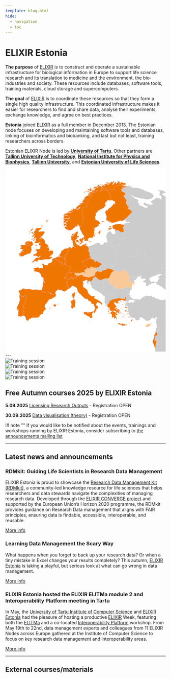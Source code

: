 ```yaml
---
template: blog.html
hide:
  - navigation
  - toc
---
```


# ELIXIR Estonia
<div class="elixir-main-container">
  <div class="elixir-main-text">
    <p><strong>The purpose</strong> of <a href="https://www.elixir-europe.org">ELIXIR</a> is to construct and
    operate a sustainable infrastructure for biological information in Europe to
    support life science research and its translation to medicine and the
    environment, the bio-industries and society. These resources include databases,
    software tools, training materials, cloud storage and supercomputers.</p>
    <p><strong>The goal</strong> of <a href="https://www.elixir-europe.org">ELIXIR</a> is to coordinate these
    resources so that they form a single high quality infrastructure. This
    coordinated infrastructure makes it easier for researchers to find and share
    data, analyse their experiments, exchange knowledge, and agree on best
    practices.</p>
    <p><strong>Estonia</strong> joined <a href="https://www.elixir-europe.org">ELIXIR</a> as a full member in
    December 2013. The Estonian node focuses on developing and maintaining software
    tools and databases, linking of bioinformatics and biobanking, and last but not
    least, training researchers across borders.</p>
    <p>Estonian ELIXIR Node is led by <strong><a href="https://www.ut.ee/en">University of Tartu</a></strong>.
    Other partners are
    <strong><a href="https://taltech.ee/en">Tallinn University of Technology</a></strong>,
    <strong><a href="https://kbfi.ee/?lang=en">National Institute for Physics and Biophysics</a></strong>,
    <strong><a href="https://www.tlu.ee/en">Tallinn University</a></strong>, and
    <strong><a href="https://www.emu.ee/en">Estonian University of Life Sciences</a></strong>.</p>
  </div>

  <div class="elixir-main-image">
    <img src="assets/images/elixir-map.png" alt="Map of Europe highlighting ELIXIR member countries in orange">
  </div>
</div>
---

<section id="lecturers" class="splide" aria-label="Our lecturers">
  <div class="splide__track">
		<div class="splide__list">
			<div class="splide__slide">
        <img src="/assets/images/trainers/01.jpg" width="400" height="400" alt="Training session">
      </div>
			<div class="splide__slide">
        <img src="/assets/images/trainers/02.jpg" width="400" height="400" alt="Training session">
      </div>
			<div class="splide__slide">
        <img src="/assets/images/trainers/03.jpg" width="400" height="400" alt="Training session">
      </div>
			<div class="splide__slide">
        <img src="/assets/images/trainers/04.jpg" width="400" height="400" alt="Training session">
      </div>
		</ul>
  </div>
</section>

<script>
  const splideOpts = {
    type: "loop",
    pagination: false,
    autoplay: true,
    width: 400,
    perPage: 1,
    start: Math.floor(Math.random() * 3),
  };
  document.addEventListener("DOMContentLoaded", () => new Splide("#lecturers", splideOpts).mount());
</script>

## Free Autumn courses 2025 by ELIXIR Estonia

**5.09.2025** [Licensing Research Outputs](news/posts/2025/Licensing_05-09.md)  - Registration OPEN

**30.09.2025** [Data visualisation (theory)](news/posts/2025/data_visualisation_theory_30-09-2025.md)  - Registration OPEN


!!! note ""
    If you would like to be notified about the events, trainings and workshops
    running by ELIXIR Estonia, consider subscribing to [the announcements mailing
    list](https://lists.ut.ee/wws/subscribe/elixir.news?previous_action=edit_list_request)


<hr class="elixir-clear" />

## Latest news and announcements


### RDMkit: Guiding Life Scientists in Research Data Management

ELIXIR Estonia is proud to showcase the [Research Data Management Kit (RDMkit)](https://rdmkit.elixir-europe.org/), a community-led knowledge resource for life sciences that helps researchers and data stewards navigate the complexities of managing research data. Developed through the [ELIXIR CONVERGE project](https://elixir-europe.org/about-us/how-funded/eu-projects/converge ) and supported by the European Union’s Horizon 2020 programme, the RDMkit provides guidance on Research Data management that aligns with FAIR principles, ensuring data is findable, accessible, interoperable, and reusable.

[More info](https://elixir.ut.ee/news/2025/09/04/RDMkit_Publication/) 


### Learning Data Management the Scary Way

What happens when you forget to back up your research data? Or when a tiny mistake in Excel changes your results completely? This autumn, [ELIXIR Estonia](https://elixir.ut.ee/) is taking a playful, but serious look at what can go wrong in data management.

[More info](https://elixir.ut.ee/news/2025/09/02/Data_Horror_Story_Event/) 


### ELIXIR Estonia hosted the ELIXIR ELITMa module 2 and Interoperability Platform meeting in Tartu

In May, the [University of Tartu Institute of Computer Science](https://cs.ut.ee/en ) and [ELIXIR Estonia](https://elixir.ut.ee/) had the pleasure of hosting a productive [ELIXIR](https://elixir-europe.org/) Week, featuring both the [ELITMa](https://elixir-europe.org/platforms/training/elitma) and a co-located [Interoperability Platform](https://elixir-europe.org/platforms/interoperability) workshop. From May 19th to 22nd, data management experts and colleagues from 11 ELIXIR Nodes across Europe gathered at the Institute of Computer Science to focus on key research data management and interoperability areas.

[More info](https://elixir.ut.ee/news/2025/06/30/ELITMa_May2025/) 


---
## External courses/materials

<div class="tile-grid">
<text-tile
  title="Germany: German Conference on Bioinformatics (GCB)"
  description="Annual, international conference devoted to all areas of bioinformatics and meant as a platform for the whole bioinformatics community."
  link="https://gcb2025.de/GCB2025_registration.html"
  dates="Date: 22-24 September 2025"
  data-deadline-date="2025-09-22">
</text-tile>
</div> 

<div class="tile-grid">
<text-tile
  title="Switzerland: Bioinformatics meets AI: shaping the future of data-driven biology"
  description="The [BC]2 Basel Computational Biology Conference is the flagship scientific meeting of the SIB Swiss Institute of Bioinformatics, held every two years. As Switzerland's leading event in computational biology and one of the largest of its kind in Europe, [BC]² attracts around 500 scientists from academia, industry, and healthcare. Attendees explore cutting-edge advancements in bioinformatics, ranging from evolutionary and environmental dynamics to infectious diseases, cancer research, protein design, single-cell omics, and AI-driven innovations in clinical data science."
deadline="Early registration deadline: 30 June 2025, Standard registration deadline: 1 September 2025"
  link="https://www.bc2.ch/"
  dates="Date: 8 September 2025, main conference: 8-10 September 2025"
  data-deadline-date="2025-09-02">
</text-tile>
</div>

<div class="tile-grid">
<text-tile
  title="Online: Developmental metabolism: flows of energy, matter, and information"
  description="In this rapidly advancing field, metabolomic methods play a crucial role in unraveling complex processes. The workshop will again aim to bring together researchers from diverse backgrounds: developmental biology, genetics, epigenetics, ecology, physics and math, to provide the developmental metabolism community with cutting-edge research and methodologies applied across scales, insights into the latest advancements in metabolomic techniques and their application to developmental biology."
deadline="Registration Deadline: 2 September 2025"
  link="https://www.embl.org/about/info/course-and-conference-office/events/dmb25-01/"
  linktext="More info"
  dates="Date: 9-12 September 2025"
  data-deadline-date="2025-09-03">
</text-tile>
<text-tile
  title="Online: INTOXICOM Webinar 5"
  description="Schedule:
* Biomodels, INtAct, SBML etc. Rahuman Sheriff, EBI, ELIXIR-EBI
* WikiPathways (for process descriptions). Marvin Martens, Maastricht University, ELIXIR-NL
* Network analysis approaches, fluxomics models/model standardization and integrated models, Maria Klapa, Institute of Chemical Engineering Sciences, Foundation for Research and Technology, Hellas, ELIXIR-GR"
  link="https://elixir-europe.org/events/intoxicom-webinar-5"
  dates="Date: 2 September 2025"
  data-deadline-date="2025-09-03">
</text-tile>
</div>

<div class="tile-grid">
<text-tile
  title="Online: CodeRefinery workshop"
  description="Are you writing code for your research? Do you struggle to reproduce results of your own or others computations? Join the online CodeRefinery workshop on nine half days:
* Intro to git and collaborative git: 9+10+11/September 11:00-13:00 + 14:00-15:30 (CEST)
* Reproducible research and other topics spread over 6 following weeks Wednesdays with exercises: 17.9+24.9+1.10+8.10+15.10 + 22.10.
The CodeRefinery workshop aims to support researchers of all domains, levels and preferred programming languages to write more reproducible research code. The workshop is held online (streamed on Twitch) with interactive hands-on sessions during the first week. The event is free of charge."
deadline="Registration deadline: 8 September 2025"
  link="https://coderefinery.github.io/2025-09-09-workshop/"
  data-deadline-date="2025-09-09">
</text-tile>
<text-tile
  title="Belgium: Analysis of single cell RNASeq data"
  description="In this course, we will go through the whole pipeline to analyze short-read scRNASeq data. We will teach you how to:
* Do proper quality control and filtering on the gene level and the cell level
* Remove as much noise as possible
* Cluster your cells and create UMAP plots
* Get potential markers for these subsets of cells
* Identify genes that are differentially expressed genes between conditions
The content of the course is tailored to the participants' needs. On the second day, participants can bring their data to analyze."
deadline="Registration deadline:  9 September 2025"
  link="https://training.vib.be/all-trainings/analysis-single-cell-rnaseq-data-11"
  dates="Date: 23, 26 September 2025"
  data-deadline-date="2025-09-10">
</text-tile>
</div>

<div class="tile-grid">
<text-tile
title="Online: Advancing FAIR data practices for rare disease Research"
  description="The first three-day training webinar is designed to provide researchers, data stewards, healthcare professionals, funders, and patient advocates with a comprehensive introduction to the FAIR data principles—Findability, Accessibility, Interoperability, and Reusability—with a specific focus on their application in rare disease and health research."
  deadline="Registration deadline: 12 September 2025"
  dates="Date: 24–26 September 2025"
  link="https://us06web.zoom.us/webinar/register/WN_sUntc_lZTuKszYLrTRTtpQ?_x_zm_rtaid=O3RKi0zITtOV0Jebom47nw.1756214120845.33fb25cd4f89014c42b6ce87dea30f9c&_x_zm_rhtaid=349#/registration"
  data-deadline-date="2025-09-13">
</text-tile>
</div>

<div class="tile-grid">
<text-tile
  title="Sweden: Biomarker Discovery: from theory to real world examples"
  description="The main purpose of this course is to provide a good overview of biomarkers and biomarker studies. This course will explore recent research, showcasing diverse biomarker applications within clinical trials. Methods employed to identify biomarkers through various omics datasets will be reviewed. Participants will engage in discussion on biomarker studies and data analysis exercises that encompass approaches like machine learning methods and other integrative omics strategies used in biomarker discovery."
  deadline="Registration deadline: 12 September 2025"
  dates="Date: 13-16 October 2025"
  link="https://training.scilifelab.se/events/biomarker-discovery-from-theory-to-real-world-examples"
  data-deadline-date="2025-09-13">
</text-tile>
<text-tile
  title="Webinar: Researchers’ Journeys in Opening Cultural and Historical Data"
  description="Join us for a webinar dedicated to making cultural and historical data open. The session aims to demystify the process of data publishing and help participants better understand what it involves. By sharing concrete examples, we hope to lower the barriers to opening up research data."
  dates="Date: 16 September 2025"
  link="https://csc.fi/koulutuskalenteri/webinar-researchers-journeys-in-opening-cultural-and-historical-data/"
  data-deadline-date=2025-09-17>
</text-tile>
</div>

<div class="tile-grid">
<text-tile
  title="Webinar: Exploring secondary and archival data in social science research"
  description="This webinar will provide an introduction into secondary and archival social science data. The webinar will cover a number of topics including where to find the data, the considerations of using different types of data, how sampling will impact analyses and interpretation of results, some data management tips and examples of analyses conducted with secondary social science data."
  dates="Date: 19 September 2025"
  link="https://infra4nextgen.com/events/webinar-exploring-secondary-and-archival-data/"
  data-deadline-date="2025-09-20">
</text-tile>
<text-tile
  title="Hybrid: New Horizons in Neurodegeneration"
  description="Neurodegenerative diseases such as Alzheimer's disease, Parkinson's disease and amyotrophic lateral sclerosis (ALS) manifest with distinct clinical features but shares underlying mechanisms. Understanding neurodegenerative diseases is critical in the quest to develop preventive measures, diagnostic tools, and targeted therapies. This conference brings together leading scientists in the field to share groundbreaking research, novel methodologies, and cutting-edge technologies, all aimed at unraveling the complexities of neurodegeneration."
  deadline="Registration deadline: Early bird 11 September 2025, Final 25 September 2025"
  dates="Date: 9-19 October 2025"
  link="https://www.vibconferences.be/events/new-horizons-in-neurodegeneration"
  data-deadline-date="2025-09-26">
</text-tile>
</div>

<div class="tile-grid">
<text-tile
  title="Germany: European Galaxy Days (EGD)"
  description="The first two days will give an overview of the current state of the Galaxy framework and community with several talks, demonstrations, and Birds of a Feather sessions. As part of a CoFest, the third day offer the opportunity to continue the discussions, to code and hack as well as enjoy the Galaxy community."
  dates="Date: 1 October 2025"
  link="https://galaxyproject.org/events/2025-10-01-egd2025/"
  data-deadline-date=2025-10-01>
</text-tile
  title="Belgium: XVII Vibrational Spectroscopy and Chemometrics Training Course"
  description="Theoretical and practical course dedicated to scientists and industry professionals seeking to discover or improve their skills in spectroscopy and chemometrics."
  link="https://www.cra.wallonie.be/en/xvii-vibrational-spectroscopy-and-chemometrics-training-course-1"
  dates="Date: 29 September - 3 October 2025"
  data-deadline-date="2025-30-09">
</text-tile>
</div>

<div class="tile-grid">
<text-tile
  title="Hybrid: Spatial biology: the melting pot"
  description="The meeting aims to bring together the rapidly growing academic community, fostering discussions on cutting-edge spatial technologies, innovative data analysis approaches, and their applications in both fundamental and translational research."
  deadline="Registration deadline: 7 October 2025"
  dates="Date: 14-17 October 2025"
  link="https://www.embl.org/about/info/course-and-conference-office/events/spb25-01/"
  data-deadline-date="2025-10-08">
</text-tile>
<text-tile
  title="Belgium: Basic image processing using Fiji"
  description="This training introduces participants to Fiji, a widely used open-source platform built on ImageJ, designed for scientific image analysis. Through hands-on exercises, participants will learn how to perform basic image processing tasks, apply filters, and use plugins for biological image quantification. The course also covers the use of macros to automate repetitive tasks, enabling more efficient and reproducible workflows. By the end of the session, attendees will be equipped with practical skills to independently analyze microscopy images and build simple analysis pipelines tailored to their research needs."
  deadline="Registration deadline: 7 October 2025"
  dates="Date: 16 October 2025"
  link="https://training.vib.be/all-trainings/basic-image-processing-using-fiji-7"
  data-deadline-date="2025-10-08">
</text-tile>
</div>

<div class="tile-grid">
<text-tile
  title="Belgium: QuPath: quantitative pathology & bioimage analysis software"
  description="This introductory QuPath course is designed for early-stage researchers—particularly 1st-year PhD students, postdocs, and research support staff—who are new to digital pathology and image analysis.This training provides a hands-on introduction to QuPath, a powerful open-source platform for bioimage analysis and specifically large 2D images such as slide scanner images. Participants will learn how to navigate the software, annotate images, perform cell segmentation, classify pixels and objects, and extract quantitative features. The course also introduces basic scripting for batch processing, enabling scalable workflows."
  deadline="Registration deadline: 8 October 2025"
  dates="Date: 17 October 2025"
  link="https://training.vib.be/all-trainings/qupath-quantitative-pathology-bioimage-analysis-software-9"
  data-deadline-date="2025-10-09">
</text-tile>
<text-tile
  title="Belgium: FAIR training material made by Design"
  description="By the end of the course, participants will be able to: Create a FAIR and open training material from the start, Apply FIAR principles to all elements of training material, Use AI tools in the content creation of FAIR training material."
  link="https://training.vib.be/all-trainings/fair-training-material-made-design"
  dates="Date: 21-23 October 2025"
  materials=" https://elixir-europe-training.github.io/ELIXIR-TrP-FAIR-Material-By-Design/"
  deadline="Registration deadline: 10 October 2025"
  data-deadline-date="2025-10-11">
</text-tile>
</div>

<div class="tile-grid">
<text-tile
  title="Sweden: Introduction to Bioinformatics using NGS data"
  description="An introductory workshop on applied bioinformatic next-generation sequence analyses run by the National Bioinformatic Infrastructure Sweden (NBIS) in partnership with National Genomics Infrastructure (NGI)."
  deadline="Registration deadline: 12 October 2025"
  dates="Date: 17-21 November 2025"
  link="https://uppsala.instructure.com/courses/112140"
  data-deadline-date="2025-10-13">
</text-tile>
<text-tile
  title="Belgium: Introduction to Docker and Apptainer"
  description="The container workshop will give an introduction to Docker & Apptainer, which are great components to achieve portability and reproducibility of your analysis. You will learn how to use containers and how to build a container from scratch, share it with others, and re-use and modify existing containers. After an extensive explanation on Docker containers, the Apptainer application, previously Singularity, and its use in the HPC will be highlighted as well."
  deadline="Registration deadline: 13 October 2025"
  dates="Date: 23-24 October 2025"
  link="https://training.vib.be/all-trainings/introduction-docker-and-apptainer-reproducible-and-automated-data-analysis"
  data-deadline-date="2025-10-14">
</text-tile>
</div>

<div class="tile-grid">
<text-tile
  title="Hybrid: Emerging Applications of Microbes"
  description="This conference will delve into cutting-edge applications, from sustainable agriculture and bioremediation to breakthroughs in human and animal health, circular economy innovations, and next-generation food technologies. We will also spotlight microbial cell factories, synthetic biology, and microbial engineering as key drivers of progress in industrial and applied microbiology."
  deadline="Registration deadline: 23 October 2025"
  dates="Date: 6-7 November 2025"
  link="https://www.vibconferences.be/events/emerging-applications-of-microbes-3rd-edition"
  data-deadline-date="2025-10-24">
</text-tile>
<text-tile
  title="Material: GRAY SCOTT SCHOOL 2025 - Revolutions"
  description="The GRAY SCOTT SCHOOL 2025 - Revolutions will be a deep dive into High Performance Computing, computing optimisation, profiling, and software engineering. Before the summer school, Gray Scott Thursdays are 17 webinars to guide you through important topics such as CPU/GPU architectures, Unit Tests, Computing Precision, Memory Allocation and profiling, with modern C++, Rust, Fortran and Python languages, and libraries such as Sycl, EVE, Vulkan, CUDA, Thrust, PyTorch."
  link="https://cta-lapp.pages.in2p3.fr/cours/gray_scott_revolutions/grayscottrevolution/index.html"
  linktext="More info and recordings"
  data-added-date="2025-08-17">
  </text-tile>
</div>

<div class="tile-grid">
<text-tile
  title="Material: Deploying Nextflow pipelines in the cloud: a practical introduction"
  description="This webinar is designed for bioinformaticians, pipeline developers and users with a basic understanding of cloud computing concepts and Workflow Management systems. Throughout the session, you will learn how to configure a Nextflow pipeline, set up the necessary cloud infrastructure, and execute the BioSIFTR pipeline in the cloud."
  link="https://www.ebi.ac.uk/training/events/deploying-nextflow-pipelines-cloud-practical-introduction/"
  linktext="Recorded webinar and materials"
  data-added-date="2025-08-17">
  </text-tile>
  <text-tile
  title="WEBINAR recording: Deciphering AI for the Life Sciences"
  description="AI is reshaping life sciences by enabling researchers to analyze complex datasets, automate workflows, and gain deeper insights into biological processes. This introductory webinar will break down AI concepts, clarify key terminology, and showcase real-world examples of AI applications in the life sciences."
  link="https://www.youtube.com/watch?v=sbVzcrD-wko"
  linktext="More info"
  data-added-date="2025-08-17">
  </text-tile>
</div>

<div class="tile-grid">
<text-tile
  title="Material: Building capacity in Single-Cell and Spatial Omics"
  description="A list of course instances collected by the recent training survey conducted by the ELIXIR Single-Cell Omics Community. These courses have materials inc. slides and exercises available online, some of them provide recorded lectures too."
  link="https://www.singlecellomics.org/pages/training/index"
  linktext="More info"
  data-added-date="2025-08-17">
  </text-tile>
</div>

<div class="tile-grid">
<text-tile
 title="2026 EMBL Annual Poster for courses and conferences"
 description="The 2026 EMBL Annual Poster is out now, and it’s more than an events programme: it’s an invitation to discover what’s next in the life sciences."
 materials="https://www.embl.org/about/info/course-and-conference-office/wp-content/uploads/20250716_GenericPoster_2026_interaktiv.pdf"
 materialstext="Poster"
 data-added-date="2025-09-03">
 </text-tile>
</div>

<div class="tile-grid">
<text-tile
 title="The Netherlands: Dynamic Modeling in Systems Biology (Fundamental) 2025"
 description="The course is aimed at PhD students with a background in bioinformatics, systems biology, computer science or a related field, and life sciences. Participants from the private sector are also welcome. In this course we offer the participants the possibility to learn and exercise the modeling process. A considerable part of this course is spent on getting you acquainted with the optimization techniques that are nowadays available and widely used. The course is a mixture of theory sessions and computer practicals."
 link="https://www.dtls.nl/courses/dynamic-modeling-in-systems-biology-2025/"
 deadline="Registration deadline: 27 October 2025"
 dates="Date: 8-12 December 2025"
 data-deadline-date="2025-10-28">
 </text-tile>
 <text-tile
 title="Online: The Genome-Phenome Analysis Platform (GPAP) - A collaborative platform for diagnosis and gene discovery in rare disease research"
 description="The RD-Connect Genome-Phenome Analysis Platform (GPAP) is a collaborative tool that allows researchers to analyze and share integrated sequencing and phenotypic data from rare disease patients and their relatives. It enables researchers to reanalyze and re-evaluate genomic and clinical data, share knowledge, and find similar cases within a collaborative environment.The RD-Connect GPAP is currently the largest rare disease diagnostic and gene discovery platform funded by the European Commission."
 link="https://www.ghga.de/events/detail/ghga-lecture-series-leslie-matalonga-virtual"
 dates="Date:17 September 2025"
 data-deadline-date="2025-09-18">
 </text-tile>
</div>

<div class="tile-grid">
<text-tile
 title="Online: Advancing FAIR data practices for rare disease Research"
 description="Three-day training webinar is designed to provide researchers, data stewards, healthcare professionals, funders, and patient advocates with a comprehensive introduction to the FAIR data principles—Findability, Accessibility, Interoperability, and Reusability—with a specific focus on their application in rare disease and health research."
 link="https://us06web.zoom.us/webinar/register/WN_sUntc_lZTuKszYLrTRTtpQ?_x_zm_rtaid=uBz_CGGbQBqKFpvBeUu9Lw.1756734591304.eb6db1f7ec465962768784aecd018286&_x_zm_rhtaid=321#/registration"
 deadline="Registration deadline: 12 September 2025"
 dates="Date: 24–26 September 2025"
 data-deadline-date="2025-09-13">
 </text-tile>
 <text-tile
 title="Online: Electronic Research Notebooks"
 description="Electronic Research Notebooks (ERN) provide many benefits to researchers, but their implementation is complex.  Dr. Andrew Porter will share an overview of their process so far - software, testing, user feedback and in-lab hardware trials - as well as their participation in a UKRI Metascience project (with the University of Manchester Research Lifecycle Programme) aimed at sharing their findings so others can learn from them. "
 link="https://jisc.zoom.us/meeting/register/w3SMMBcMTQG28-iD7UMSug#/registration"
 dates="Date: 10 September 2025"
 data-deadline-date="2025-09-11">
 </text-tile>
</div>

<div class="tile-grid">
<text-tile
 title="Switzerland: Introduction to NGS ATAC-seq data analysis"
 description="This course is addressed to life scientists and bioinformaticians familiar with “Next Generation Sequencing” who want to acquire the necessary skills to process and analyse ATAC-seq data."
 link="https://www.sib.swiss/training/course/20251015_ATACS"
 deadline="Registration deadline: 24 September 2025"
 dates="Date: 15 - 16 October 2025"
 data-deadline-date="2025-09-25">
 </text-tile>
 <text-tile
 title="Online: Docker and Singularity for Reproducible Research: Getting Started with Containers"
 description="This course is addressed to bioinformaticians and life scientists who are doing bioinformatics analyses and want to get introduced to containers."
 link= "https://www.sib.swiss/training/course/20251009_DOCK"
 deadline="Registration deadline: 25 September 2025"
 dates="Date: 09 October 2025"
 materials="https://sib-swiss.github.io/containers-introduction-training/latest/"
 data-deadline-date="2025-09-26">
 </text-tile>
</div>

<div class="tile-grid">
<text-tile
 title="Online: Reproducible and Scalable Research with Snakemake and Software Containers"
 description="This course is addressed to all bioinformaticians developing computational pipelines with an interest to increase the reproducibility of their work."
 link="https://www.sib.swiss/training/course/20251010_SNAKE"
 deadline="Registration deadline: 26 September 2025"
 dates="Date: 10 October 2025"
 data-deadline-date="2025-09-27">
 </text-tile>
 <text-tile
 title="Online: Seeing is believing: imaging the molecular processes of life"
 description="The symposium will bring together the leading developers of imaging methods with cutting-edge applications that illustrate how imaging can answer biological questions. We will emphasize methods that can capture the dynamics of life, spanning the whole range from molecular resolution to imaging of whole organisms."
 link="https://www.embl.org/about/info/course-and-conference-office/events/ees25-09/"
 deadline="Registration deadline: 1 Oct 2025"
 dates="Date: 8 - 11 Oct 2025"
 data-deadline-date="2025-09-30">
 </text-tile>
</div>

<div class="tile-grid">
<text-tile
 title="Online: A guide to UniProt for students"
 description="This webinar is aimed at students or early career researchers beginning to use bioinformatics resources in their studies/research who wish to learn more about UniProt. No prior knowledge of bioinformatics is required, but an undergraduate level knowledge of biology would be useful."
 link="https://www.ebi.ac.uk/training/events/guide-uniprot-students-2025/"
 dates="Date: : 2 October 2025"
 data-deadline-date="2025-10-01">
 </text-tile>
 <text-tile
 title="Switzerland: When immunology meets bioinformatics"
 description="This course is addressed to life scientists and  bioinformaticians, from academia or industry,  with little to no knowledge in immunology who are or will be working with immunological datasets."
 link="https://www.sib.swiss/training/course/20251024_IMBIO"
 deadline="Registration deadline: 10 October 2025"
 dates="Date: 24 October 2025"
 materials="https://sib-swiss.github.io/immunology-in-bioinformatics-training/"
 data-deadline-date="2025-10-09">
 </text-tile>
</div>
